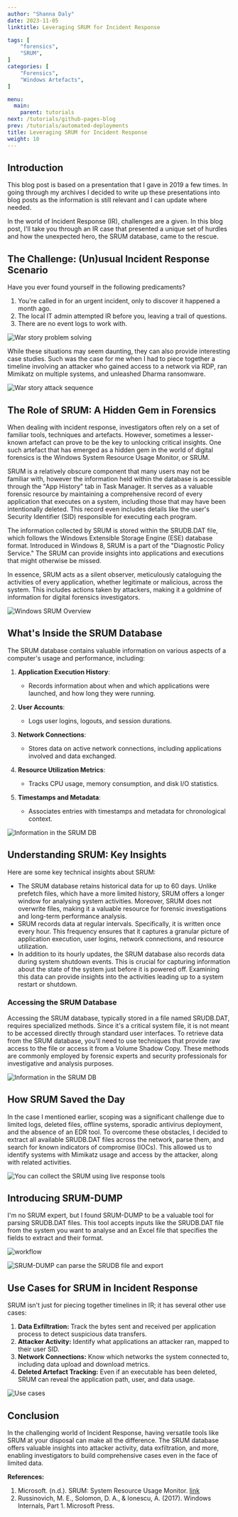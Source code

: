 ```yaml
---
author: "Shanna Daly"
date: 2023-11-05
linktitle: Leveraging SRUM for Incident Response

tags: [
    "forensics",
    "SRUM",
]
categories: [
    "Forensics",
    "Windows Artefacts",
]

menu:
  main:
    parent: tutorials
next: /tutorials/github-pages-blog
prev: /tutorials/automated-deployments
title: Leveraging SRUM for Incident Response
weight: 10
---
```


## Introduction

This blog post is based on a presentation that I gave in 2019 a few times. In going through my archives I decided to write up these presentations into blog posts as the information is still relevant and I can update where needed.

In the world of Incident Response (IR), challenges are a given. In this blog post, I'll take you through an IR case that presented a unique set of hurdles and how the unexpected hero, the SRUM database, came to the rescue.

## The Challenge: (Un)usual Incident Response Scenario

Have you ever found yourself in the following predicaments?

1. You're called in for an urgent incident, only to discover it happened a month ago.
2. The local IT admin attempted IR before you, leaving a trail of questions.
3. There are no event logs to work with.

![War story problem solving](../images/SRUM_8.png)

While these situations may seem daunting, they can also provide interesting case studies. Such was the case for me when I had to piece together a timeline involving an attacker who gained access to a network via RDP, ran Mimikatz on multiple systems, and unleashed Dharma ransomware.

![War story attack sequence](../images/SRUM_7.png)

## The Role of SRUM: A Hidden Gem in Forensics

When dealing with incident response, investigators often rely on a set of familiar tools, techniques and artefacts. However, sometimes a lesser-known artefact can prove to be the key to unlocking critical insights. One such artefact that has emerged as a hidden gem in the world of digital forensics is the Windows System Resource Usage Monitor, or SRUM.

SRUM is a relatively obscure component that many users may not be familiar with, however the information held within the database is accessible through the "App History" tab in Task Manager. It serves as a valuable forensic resource by maintaining a comprehensive record of every application that executes on a system, including those that may have been intentionally deleted. This record even includes details like the user's Security Identifier (SID) responsible for executing each program.

The information collected by SRUM is stored within the SRUDB.DAT file, which follows the Windows Extensible Storage Engine (ESE) database format. Introduced in Windows 8, SRUM is a part of the "Diagnostic Policy Service." The SRUM can provide insights into applications and executions that might otherwise be missed.

In essence, SRUM acts as a silent observer, meticulously cataloguing the activities of every application, whether legitimate or malicious, across the system. This includes actions taken by attackers, making it a goldmine of information for digital forensics investigators.

![Windows SRUM Overview](../images/SRUM_1.png)

## What's Inside the SRUM Database

The SRUM database contains valuable information on various aspects of a computer's usage and performance, including:

1. **Application Execution History**:
   - Records information about when and which applications were launched, and how long they were running.

2. **User Accounts**:
   - Logs user logins, logouts, and session durations.

3. **Network Connections**:
   - Stores data on active network connections, including applications involved and data exchanged.

4. **Resource Utilization Metrics**:
   - Tracks CPU usage, memory consumption, and disk I/O statistics.

5. **Timestamps and Metadata**:
   - Associates entries with timestamps and metadata for chronological context.

![Information in the SRUM DB](../images/SRUM_2.png)

## Understanding SRUM: Key Insights

Here are some key technical insights about SRUM:

* The SRUM database retains historical data for up to 60 days. Unlike prefetch files, which have a more limited history, SRUM offers a longer window for analysing system activities. Moreover, SRUM does not overwrite files, making it a valuable resource for forensic investigations and long-term performance analysis.
* SRUM records data at regular intervals. Specifically, it is written once every hour. This frequency ensures that it captures a granular picture of application execution, user logins, network connections, and resource utilization.
* In addition to its hourly updates, the SRUM database also records data during system shutdown events. This is crucial for capturing information about the state of the system just before it is powered off. Examining this data can provide insights into the activities leading up to a system restart or shutdown.

### Accessing the SRUM Database

Accessing the SRUM database, typically stored in a file named SRUDB.DAT, requires specialized methods. Since it's a critical system file, it is not meant to be accessed directly through standard user interfaces. To retrieve data from the SRUM database, you'll need to use techniques that provide raw access to the file or access it from a Volume Shadow Copy. These methods are commonly employed by forensic experts and security professionals for investigative and analysis purposes.

![Information in the SRUM DB](../images/SRUM_3.png)

## How SRUM Saved the Day

In the case I mentioned earlier, scoping was a significant challenge due to limited logs, deleted files, offline systems, sporadic antivirus deployment, and the absence of an EDR tool. To overcome these obstacles, I decided to extract all available SRUDB.DAT files across the network, parse them, and search for known indicators of compromise (IOCs). This allowed us to identify systems with Mimikatz usage and access by the attacker, along with related activities.

![You can collect the SRUM using live response tools](../images/SRUM_4.png)

## Introducing SRUM-DUMP

I'm no SRUM expert, but I found SRUM-DUMP to be a valuable tool for parsing SRUDB.DAT files. This tool accepts inputs like the SRUDB.DAT file from the system you want to analyse and an Excel file that specifies the fields to extract and their format.

![workflow](../images/SRUM_9.png)

![SRUM-DUMP can parse the SRUDB file and export](../images/SRUM_5.png)

## Use Cases for SRUM in Incident Response

SRUM isn't just for piecing together timelines in IR; it has several other use cases:

1. **Data Exfiltration:** Track the bytes sent and received per application process to detect suspicious data transfers.
2. **Attacker Activity:** Identify what applications an attacker ran, mapped to their user SID.
3. **Network Connections:** Know which networks the system connected to, including data upload and download metrics.
4. **Deleted Artefact Tracking:** Even if an executable has been deleted, SRUM can reveal the application path, user, and data usage.

![Use cases](../images/SRUM_6.png)

## Conclusion

In the challenging world of Incident Response, having versatile tools like SRUM at your disposal can make all the difference. The SRUM database offers valuable insights into attacker activity, data exfiltration, and more, enabling investigators to build comprehensive cases even in the face of limited data.

**References:**
1. Microsoft. (n.d.). SRUM: System Resource Usage Monitor. [link](https://docs.microsoft.com/en-us/windows/privacy/srum-system-resource-usage-monitor)
2. Russinovich, M. E., Solomon, D. A., & Ionescu, A. (2017). Windows Internals, Part 1. Microsoft Press.
